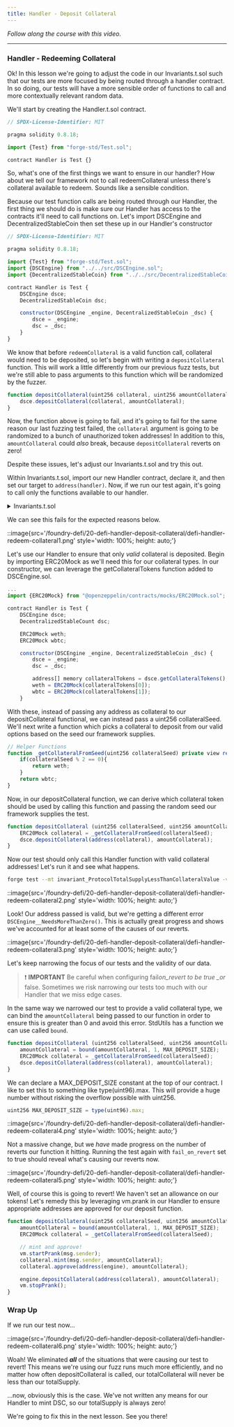 ```yaml
---
title: Handler - Deposit Collateral
---
```


_Follow along the course with this video._

---

### Handler - Redeeming Collateral

Ok! In this lesson we're going to adjust the code in our Invariants.t.sol such that our tests are more focused by being routed through a handler contract. In so doing, our tests will have a more sensible order of functions to call and more contextually relevant random data.

We'll start by creating the Handler.t.sol contract.

```js
// SPDX-License-Identifier: MIT

pragma solidity 0.8.18;

import {Test} from "forge-std/Test.sol";

contract Handler is Test {}
```

So, what's one of the first things we want to ensure in our handler? How about we tell our framework not to call redeemCollateral unless there's collateral available to redeem. Sounds like a sensible condition.

Because our test function calls are being routed through our Handler, the first thing we should do is make sure our Handler has access to the contracts it'll need to call functions on. Let's import DSCEngine and DecentralizedStableCoin then set these up in our Handler's constructor

```js
// SPDX-License-Identifier: MIT

pragma solidity 0.8.18;

import {Test} from "forge-std/Test.sol";
import {DSCEngine} from "../../src/DSCEngine.sol";
import {DecentralizedStableCoin} from "../../src/DecentralizedStableCoin.sol";

contract Handler is Test {
    DSCEngine dsce;
    DecentralizedStableCoin dsc;

    constructor(DSCEngine _engine, DecentralizedStableCoin _dsc) {
        dsce = _engine;
        dsc = _dsc;
    }
}
```

We know that before `redeemCollateral` is a valid function call, collateral would need to be deposited, so let's begin with writing a `depositCollateral` function. This will work a little differently from our previous fuzz tests, but we're still able to pass arguments to this function which will be randomized by the fuzzer.

```js
function depositCollateral(uint256 collateral, uint256 amountCollateral) public {
    dsce.depositCollateral(collateral, amountCollateral);
}
```

Now, the function above is going to fail, and it's going to fail for the same reason our last fuzzing test failed, the `collateral` argument is going to be randomized to a bunch of unauthorized token addresses! In addition to this, `amountCollateral` could _also_ break, because `depositCollateral` reverts on zero!

Despite these issues, let's adjust our Invariants.t.sol and try this out.

Within Invariants.t.sol, import our new Handler contract, declare it, and then set our target to `address(handler)`. Now, if we run our test again, it's going to call only the functions available to our handler.

<details>
<summary>Invariants.t.sol</summary>

```js
// SPDX-License-Identifier: MIT

pragma solidity 0.8.18;

import {Test, console} from "forge-std/Test.sol";
import {StdInvariant} from "forge-std/StdInvariant.sol";
import {DeployDSC} from "../../script/DeployDSC.s.sol";
import {DSCEngine} from "../../src/DSCEngine.sol";
import {DecentralizedStableCoin} from "../../src/DecentralizedStableCoin.sol";
import {HelperConfig} from "../../script/HelperConfig.s.sol";
import {IERC20} from "@openzeppelin/contracts/token/ERC20/IERC20.sol";

contract InvariantsTest is StdInvariant Test {
    DeployDSC deployer;
    DSCEngine dsce;
    DecentralizedStableCoin dsc;
    HelperConfig config;
    address weth;
    address wbtc;

    function setUp() external {
        deployer = new DeployDSC();
        (dsc, dsce, config) = deployer.run();
        (,,weth, wbtc, ) = config.activeNetworkConfig();
        targetContract(address(dsce));
    }

    function invariant_protocolMustHaveMoreValueThanTotalSupply() public view {
        uint256 totalSupply = dsc.totalSupply();
        uint256 totalWethDeposited = IERC20(weth).balanceOf(address(dsce));
        uint256 totalWbtcDeposited = IERC20(wbtc).balanceOf(address(dsce));

        uint256 wethValue = dsce.getUsdValue(weth, totalWethDeposited);
        uint256 wbtcValue = dsce.getUsdValue(wbtc, totalWbtcDeposited);

        console.log("totalSupply: ", totalSupply);
        console.log("wethValue: ", wethValue);
        console.log("wbtcValue: ", wbtcValue);

        assert(wethValue + wbtcValue >= totalSupply);
    }
}
```

</details>


We can see this fails for the expected reasons below.

::image{src='/foundry-defi/20-defi-handler-deposit-collateral/defi-handler-redeem-collateral1.png' style='width: 100%; height: auto;'}

Let's use our Handler to ensure that only _valid_ collateral is deposited. Begin by importing ERC20Mock as we'll need this for our collateral types. In our constructor, we can leverage the getCollateralTokens function added to DSCEngine.sol.

```js
...
import {ERC20Mock} from "@openzeppelin/contracts/mocks/ERC20Mock.sol";

contract Handler is Test {
    DSCEngine dsce;
    DecentralizedStableCount dsc;

    ERC20Mock weth;
    ERC20Mock wbtc;

    constructor(DSCEngine _engine, DecentralizedStableCoin _dsc) {
        dsce = _engine;
        dsc = _dsc;

        address[] memory collateralTokens = dsce.getCollateralTokens();
        weth = ERC20Mock(collateralTokens[0]);
        wbtc = ERC20Mock(collateralTokens[1]);
    }
```

With these, instead of passing any address as collateral to our depositCollateral functional, we can instead pass a uint256 collateralSeed. We'll next write a function which picks a collateral to deposit from our valid options based on the seed our framework supplies.

```js
// Helper Functions
function _getCollateralFromSeed(uint256 collateralSeed) private view returns (ERC20Mock){
    if(collateralSeed % 2 == 0){
        return weth;
    }
    return wbtc;
}
```

Now, in our depositCollateral function, we can derive which collateral token should be used by calling this function and passing the random seed our framework supplies the test.

```js
function depositCollateral (uint256 collateralSeed, uint256 amountCollateral) public {
    ERC20Mock collateral = _getCollateralFromSeed(collateralSeed);
    dsce.depositCollateral(address(collateral), amountCollateral);
}
```

Now our test should only call this Handler function with valid collateral addresses! Let's run it and see what happens.

```bash
forge test --mt invariant_ProtocolTotalSupplyLessThanCollateralValue -vvvv
```

::image{src='/foundry-defi/20-defi-handler-deposit-collateral/defi-handler-redeem-collateral2.png' style='width: 100%; height: auto;'}

Look! Our address passed is valid, but we're getting a different error `DSCEngine__NeedsMoreThanZero()`. This is actually great progress and shows we've accounted for at least some of the causes of our reverts.

::image{src='/foundry-defi/20-defi-handler-deposit-collateral/defi-handler-redeem-collateral3.png' style='width: 100%; height: auto;'}

Let's keep narrowing the focus of our tests and the validity of our data.

> ❗ **IMPORTANT**
> Be careful when configuring fail*on_revert to be true \_or* false. Sometimes we risk narrowing our tests too much with our Handler that we miss edge cases.

In the same way we narrowed our test to provide a valid collateral type, we can bind the `amountCollateral` being passed to our function in order to ensure this is greater than 0 and avoid this error. StdUtils has a function we can use called `bound`.

```js
function depositCollateral (uint256 collateralSeed, uint256 amountCollateral) public {
    amountCollateral = bound(amountCollateral, 1, MAX_DEPOSIT_SIZE);
    ERC20Mock collateral = _getCollateralFromSeed(collateralSeed);
    dsce.depositCollateral(address(collateral), amountCollateral);
}
```

We can declare a MAX_DEPOSIT_SIZE constant at the top of our contract. I like to set this to something like type(uint96).max. This will provide a huge number without risking the overflow possible with uint256.

```js
uint256 MAX_DEPOSIT_SIZE = type(uint96).max;
```

::image{src='/foundry-defi/20-defi-handler-deposit-collateral/defi-handler-redeem-collateral4.png' style='width: 100%; height: auto;'}

Not a massive change, but we _have_ made progress on the number of reverts our function it hitting. Running the test again with `fail_on_revert` set to true should reveal what's causing our reverts now.

::image{src='/foundry-defi/20-defi-handler-deposit-collateral/defi-handler-redeem-collateral5.png' style='width: 100%; height: auto;'}

Well, of course this is going to revert! We haven't set an allowance on our tokens! Let's remedy this by leveraging vm.prank in our Handler to ensure appropriate addresses are approved for our deposit function.

```js
function depositCollateral(uint256 collateralSeed, uint256 amountCollateral) public {
    amountCollateral = bound(amountCollateral, 1, MAX_DEPOSIT_SIZE);
    ERC20Mock collateral = _getCollateralFromSeed(collateralSeed);

    // mint and approve!
    vm.startPrank(msg.sender);
    collateral.mint(msg.sender, amountCollateral);
    collateral.approve(address(engine), amountCollateral);

    engine.depositCollateral(address(collateral), amountCollateral);
    vm.stopPrank();
}
```

### Wrap Up

If we run our test now...

::image{src='/foundry-defi/20-defi-handler-deposit-collateral/defi-handler-redeem-collateral6.png' style='width: 100%; height: auto;'}

Woah! We eliminated **_all_** of the situations that were causing our test to revert! This means we're using our fuzz runs much more efficiently, and no matter how often depositCollateral is called, our totalCollateral will never be less than our totalSupply.

...now, obviously this is the case. We've not written any means for our Handler to mint DSC, so our totalSupply is always zero!

We're going to fix this in the next lesson. See you there!
